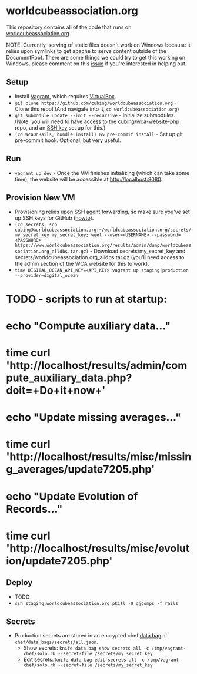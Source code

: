 worldcubeassociation.org
========================

This repository contains all of the code that runs on [worldcubeassociation.org](https://www.worldcubeassociation.org/).

NOTE: Currently, serving of static files doesn't work on Windows because it relies
upon symlinks to get apache to serve content outside of the DocumentRoot. There
are some things we could try to get this working on Windows, please comment
on this [issue](https://github.com/cubing/worldcubeassociation.org/issues/11) if
you're interested in helping out.

## Setup
- Install [Vagrant](https://www.vagrantup.com/), which requires
  [VirtualBox](https://www.virtualbox.org/).
- `git clone https://github.com/cubing/worldcubeassociation.org` - Clone this repo! (And navigate into it, `cd worldcubeassociation.org`)
- `git submodule update --init --recursive` - Initialize submodules. (Note: you will need to have access to the [cubing/wca-website-php](https://github.com/cubing/wca-website-php) repo, and an [SSH key](https://help.github.com/articles/generating-ssh-keys/) set up for this.)
- `(cd WcaOnRails; bundle install) && pre-commit install` - Set up git pre-commit hook. Optional, but very useful.

## Run
- `vagrant up dev` - Once the VM finishes initializing (which can take some time),
  the website will be accessible at [http://localhost:8080](http://localhost:8080).

## Provision New VM
- Provisioning relies upon SSH agent forwarding, so make sure you've set up SSH
  keys for GitHub ([howto](https://help.github.com/articles/generating-ssh-keys/)).
- `(cd secrets; scp cubing@worldcubeassociation.org:~/worldcubeassociation.org/secrets/my_secret_key my_secret_key; wget --user=<USERNAME> --password=<PASSWORD> https://www.worldcubeassociation.org/results/admin/dump/worldcubeassociation.org_alldbs.tar.gz)` - Download secrets/my_secret_key and secrets/worldcubeassociation.org_alldbs.tar.gz (you'll need access to the admin section of the WCA website for this to work).
- `time DIGITAL_OCEAN_API_KEY=<API_KEY> vagrant up staging|production --provider=digital_ocean`
# TODO - scripts to run at startup:
#  echo "Compute auxiliary data..."
#  time curl 'http://localhost/results/admin/compute_auxiliary_data.php?doit=+Do+it+now+'
#
#  echo "Update missing averages..."
#  time curl 'http://localhost/results/misc/missing_averages/update7205.php'
#
#  echo "Update Evolution of Records..."
#  time curl 'http://localhost/results/misc/evolution/update7205.php'


## Deploy
- TODO
- `ssh staging.worldcubeassociation.org pkill -U gjcomps -f rails`

## Secrets
- Production secrets are stored in an encrypted chef [data bag](https://docs.chef.io/data_bags.html) at `chef/data_bags/secrets/all.json`.
  - Show secrets: `knife data bag show secrets all -c /tmp/vagrant-chef/solo.rb --secret-file /secrets/my_secret_key`
  - Edit secrets: `knife data bag edit secrets all -c /tmp/vagrant-chef/solo.rb --secret-file /secrets/my_secret_key`
